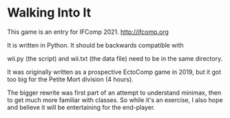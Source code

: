 # Walking Into It

This game is an entry for IFComp 2021. http://ifcomp.org

It is written in Python. It should be backwards compatible with 

wii.py (the script) and wii.txt (the data file) need to be in the same directory.

It was originally written as a prospective EctoComp game in 2019, but it got too big for the Petite Mort division (4 hours).

The bigger rewrite was first part of an attempt to understand minimax, then to get much more familiar with classes. So while it's an exercise, I also hope and believe it will be entertaining for the end-player.